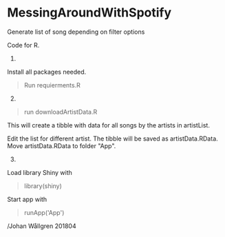 # MessingAroundWithSpotify
Generate list of song depending on filter options

Code for R.

1. 

Install all packages needed.
>Run requierments.R 

2.

>run downloadArtistData.R 

This will create a tibble with data for all songs by the artists in artistList. 

Edit the list for different artist. The tibble will be saved as artistData.RData.
Move artistData.RData to folder "App".

3.

Load library Shiny with
>library(shiny)

Start app with
>runApp('App')


/Johan Wållgren 201804
